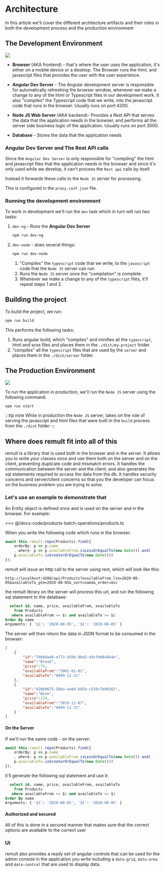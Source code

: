 # Architecture

In this article we'll cover the different architecture artifacts and their roles in both the development process and the production environment

## The Development Environment
![](/development-architecture.png)

* **Browser** (AKA frontend) - that's where the user uses the application, it's either on a mobile device or a desktop. The Browser runs the html, and javascript files that provides the user with the user experience. 

* **Angular Dev Server** - The Angular development server is responsible for automatically refreshing the browser window, whenever we make a change to any of the html or Typescript files in our development work. It also "compiles" the Typescript code that we write, into the javascript code that runs in the browser. Usually runs on port 4200.

* **Node JS Web Server** (AKA backend)- Provides a Rest API that serves the data that the application needs in the browser, and performs all the server side business logic of the application. Usually runs on port 3000.

* **Database** - Stores the data that the application needs

### Angular Dev Server and The Rest API calls

Since the `Angular Dev Server` is only responsible for "compiling" the html and javascript files that the application needs in the browser and since it's only used while we develop, it can't process the `Rest api` calls by itself.

Instead it forwards these calls to the `Node JS` server for processing.

This is configured in the `proxy.conf.json` file.


### Running the development environment
To work in development we'll run the `dev` task which in turn will run two tasks:
1. `dev-ng` - Runs the **Angular Dev Server**
    ```sh
    npm run dev-ng
    ```
2. `dev-node` - does several things:
    ```sh
    npm run dev-node
    ```
    1. "Compiles" the `typescript` code that we write, to the `javascript` code that the `Node JS` server can run. 
    2. Runs the `Node JS` server once the "compilation" is complete.
    3. Whenever we make a change to any of the `typescript` files, it'll repeat steps 1 and 2.
    

## Building the project
To build the project, we run:
```sh
npm run build
```
This performs the following tasks:
1. Runs angular build, which "compiles" and minifies all the `typescript`, html and scss files and places them in the `./dist/my-project` folder.
2. "compiles" all the `typescript` files that are used by the `server` and places them in the `./dist/server` folder.

## The Production Environment
![](/production-architecture.png) 

To run the application in production, we'll run the `Node JS` server using the following command:
```sh
npm run start
```
:::tip note
While in production the `Node JS` server, takes on the role of serving the javascript and html files that were built in the `build` process from the `./dist` folder
:::

## Where does remult fit into all of this
remult is a library that is used both in the browser and in the server. It allows you to write your classes once and use them both on the server and on the client, preventing duplicate code and mismatch errors.
It handles the communication between the server and the client, and also generates the sql statements required to access the data from the db.
It handles security concerns and server/client concerns so that you the developer can focus on the business problem you are trying to solve.



### Let's use an example to demonstrate that

An Entity object is defined once and is used on the server and in the browser. For example:

<<< @/docs-code/products-batch-operations/products.ts


When you write the following code which runs in the browser:
```ts
await this.remult.repo(Products).find({
    orderBy: p => p.name
    , where: p => p.availableFrom.isLessOrEqualTo(new Date()).and(
    p.availableTo.isGreaterOrEqualTo(new Date()))
});
```
remult will issue an http call to the server using rest, which will look like this:
```url
http://localhost:4200/api/Products?availableFrom_lte=2020-08-05&availableTo_gte=2020-08-05&_sort=name&_order=asc
```

the remult library on the server will process this url, and run the following sql statement to the database:
```sql
  select id, name, price, availableFrom, availableTo 
    from Products 
   where availableFrom <= $1 and availableTo >= $2 
Order By name
Arguments: { '$1': '2020-08-05', '$2': '2020-08-05' }
```

The server will then return the data in JSON format to be consumed in the browser:
```JSON
[
    {
        "id":"7668da48-e773-459d-90a5-44cfb0844b4e",
        "name":"Bread",
        "price":75,
        "availableFrom":"2001-01-01",
        "availableTo":"9999-12-31"
    },
    {
        "id":"b2069675-586a-4a9d-b85b-c519c7e09162",
        "name":"Wine",
        "price":124,
        "availableFrom":"2019-11-07",
        "availableTo":"9999-12-31"
    }
]
```
#### On the Server
If we'll run the same code - on the server:
```ts
await this.remult.repo(Products).find({
    orderBy: p => p.name
    , where: p => p.availableFrom.isLessOrEqualTo(new Date()).and(
    p.availableTo.isGreaterOrEqualTo(new Date()))
});
```

it'll generate the following sql statement and use it:
```sql
  select id, name, price, availableFrom, availableTo 
    from Products 
   where availableFrom <= $1 and availableTo >= $2 
Order By name
Arguments: { '$1': '2020-08-05', '$2': '2020-08-05' }
```

#### Authorized and secured
All of this is done in a secured manner that makes sure that the correct options are available to the correct user

### UI
remult also provides a ready set of angular controls that can be used for the admin console in the application you write including a `data-grid`, `data-area` and `data-control` that are used to display data.